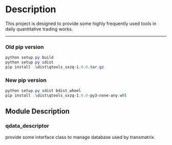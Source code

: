 # Description

This project is designed to provide some highly frequently used tools in daily quantitative trading works.

---

### Old pip version

```powershell
python setup.py build
python setup.py sdist
pip install .\dist\qtools_sxzq-1.0.0.tar.gz
```

### New pip version

```powershell
python setup.py sdist bdist_wheel
pip install .\dist\qtools_sxzq-1.0.0-py3-none-any.whl
```

## Module Description

### qdata_descriptor

provide some interface class to manage database used by transmatrix.
